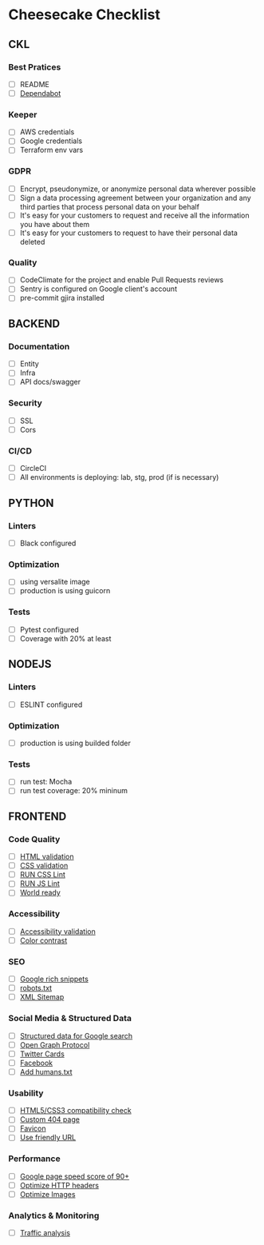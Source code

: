 # Cheesecake Checklist 

## CKL
### Best Pratices
- [ ] README
- [ ] [Dependabot]()
### Keeper
- [ ] AWS credentials
- [ ] Google credentials
- [ ] Terraform env vars
### GDPR
- [ ] Encrypt, pseudonymize, or anonymize personal data wherever possible
- [ ] Sign a data processing agreement between your organization and any third parties that process personal data on your behalf
- [ ] It's easy for your customers to request and receive all the information you have about them
- [ ] It's easy for your customers to request to have their personal data deleted
### Quality
- [ ] CodeClimate for the project and enable Pull Requests reviews
- [ ] Sentry is configured on Google client's account
- [ ] pre-commit gjira installed

## BACKEND
### Documentation
- [ ] Entity
- [ ] Infra
- [ ] API docs/swagger
### Security
- [ ] SSL
- [ ] Cors
### CI/CD
- [ ] CircleCI
- [ ] All environments is deploying: lab, stg, prod (if is necessary)

## PYTHON
### Linters
- [ ] Black configured
### Optimization
- [ ] using versalite image
- [ ] production is using guicorn
### Tests
- [ ] Pytest configured
- [ ] Coverage with 20% at least

## NODEJS
### Linters
- [ ] ESLINT configured
### Optimization
- [ ] production is using builded folder
### Tests
- [ ] run test: Mocha
- [ ] run test coverage: 20% mininum

## FRONTEND
### Code Quality
- [ ] [HTML validation](https://validator.w3.org/)
- [ ] [CSS validation](https://jigsaw.w3.org/css-validator/)
- [ ] [RUN CSS Lint]()
- [ ] [RUN JS Lint]()
- [ ] [World ready](https://validator.w3.org/i18n-checker/)
### Accessibility
- [ ] [Accessibility validation](https://achecker.ca/checker/index.php)
- [ ] [Color contrast](https://webaim.org/resources/contrastchecker/)
### SEO
- [ ] [Google rich snippets](https://search.google.com/test/rich-results)
- [ ] [robots.txt]()
- [ ] [XML Sitemap](https://www.xml-sitemaps.com/)
### Social Media & Structured Data
- [ ] [Structured data for Google search]()
- [ ] [Open Graph Protocol]()
- [ ] [Twitter Cards](https://developer.twitter.com/en/docs/tweets/optimize-with-cards/overview/abouts-cards)
- [ ] [Facebook](https://developers.facebook.com/docs/sharing/webmasters#markup)
- [ ] [Add humans.txt]()
### Usability
- [ ] [HTML5/CSS3 compatibility check](https://validator.w3.org/i18n-checker/)
- [ ] [Custom 404 page]()
- [ ] [Favicon](https://realfavicongenerator.net/)
- [ ] [Use friendly URL]()
### Performance
- [ ] [Google page speed score of 90+](https://developers.google.com/speed/pagespeed/insights/)
- [ ] [Optimize HTTP headers](https://redbot.org/)
- [ ] [Optimize Images](https://pageweight.imgix.com/)
### Analytics & Monitoring
- [ ] [Traffic analysis](https://marketingplatform.google.com/about/analytics/)
  
